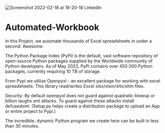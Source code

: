 ![Screenshot 2022-02-18 at 18-20-18 LinkedIn](https://user-images.githubusercontent.com/96743401/161479119-8d3c8a70-005e-44cb-9c90-9b7f76ebbf05.png)
# Automated-Workbook

In this Project, we automate thousands of Excel spreadsheets in under a second. Awesome.

The Python Package Index (PyPi) is the default, vast software repository of open-source Python packages supplied by the Worldwide community of Python developers. As of May 2023, PyPi contains over 450 000 Python packages, currently requiring 10 TB of storage.

From Pypi we utilize Openpyxl - an excellent package for working with excel spreadsheets. This library read/writes Excel xlsx/xlsm/xltx/xltm files.

Security: By default openpyxl does not guard against quadratic blowup or billion laughs xml attacks. To guard against these attacks install defusedxml. (Setup.py helps create a distribution package to upload an App or entire project to Pypi.)

The incredible, dynamic Python program we create here can be built in less than 30 minutes.
